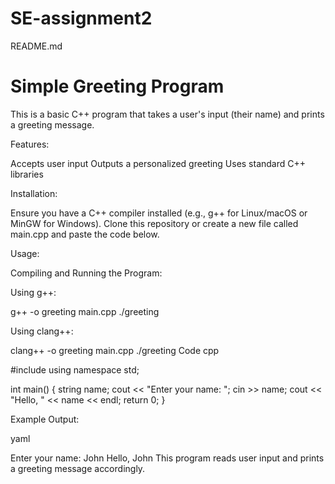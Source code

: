 # SE-assignment2

README.md

# Simple Greeting Program

This is a basic C++ program that takes a user's input (their name) and prints a greeting message.

Features:

Accepts user input
Outputs a personalized greeting
Uses standard C++ libraries

Installation: 

Ensure you have a C++ compiler installed (e.g., g++ for Linux/macOS or MinGW for Windows).
Clone this repository or create a new file called main.cpp and paste the code below.

Usage:

Compiling and Running the Program:

Using g++:

g++ -o greeting main.cpp
./greeting

Using clang++:

clang++ -o greeting main.cpp
./greeting
Code
cpp

#include <iostream>
using namespace std;

int main() {
    string name;
    cout << "Enter your name: ";
    cin >> name;
    cout << "Hello, " << name << endl;
    return 0;
}

Example Output:

yaml

Enter your name: John
Hello, John
This program reads user input and prints a greeting message accordingly.
